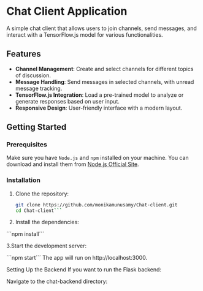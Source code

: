 # Chat Client Application

A simple chat client that allows users to join channels, send messages, and interact with a TensorFlow.js model for various functionalities.

## Features

- **Channel Management**: Create and select channels for different topics of discussion.
- **Message Handling**: Send messages in selected channels, with unread message tracking.
- **TensorFlow.js Integration**: Load a pre-trained model to analyze or generate responses based on user input.
- **Responsive Design**: User-friendly interface with a modern layout.

## Getting Started

### Prerequisites

Make sure you have `Node.js` and `npm` installed on your machine. You can download and install them from [Node.js Official Site](https://nodejs.org/).

### Installation

1. Clone the repository:

   ```bash
   git clone https://github.com/monikamunusamy/Chat-client.git
   cd Chat-client```

2. Install the dependencies:
  
 ´´´npm install´´´

3.Start the development server:

´´´npm start´´´
The app will run on http://localhost:3000.

Setting Up the Backend
If you want to run the Flask backend:

Navigate to the chat-backend directory:

